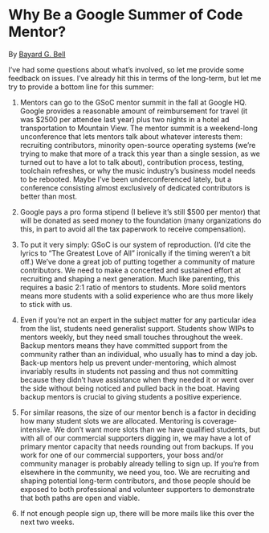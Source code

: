# Why Be a Google Summer of Code Mentor?

By [Bayard G. Bell]()

I’ve had some questions about what’s involved, so let me provide some
feedback on issues. I’ve already hit this in terms of the long-term,
but let me try to provide a bottom line for this summer:

1) Mentors can go to the GSoC mentor summit in the fall at Google HQ.
Google provides a reasonable amount of reimbursement for travel (it
was $2500 per attendee last year) plus two nights in a hotel ad
transportation to Mountain View. The mentor summit is a weekend-long
unconference that lets mentors talk about whatever interests them:
recruiting contributors, minority open-source operating systems (we’re
trying to make that more of a track this year than a single session,
as we turned out to have a lot to talk about), contribution process,
testing, toolchain refreshes, or why the music industry’s business
model needs to be rebooted. Maybe I’ve been underconferenced lately,
but a conference consisting almost exclusively of dedicated
contributors is better than most.

2) Google pays a pro forma stipend (I believe it’s still $500 per
mentor) that will be donated as seed money to the foundation (many
organizations do this, in part to avoid all the tax paperwork to
receive compensation).

3) To put it very simply: GSoC is our system of reproduction. (I’d
cite the lyrics to “The Greatest Love of All” ironically if the timing
weren’t a bit off.) We’ve done a great job of putting together a
community of mature contributors. We need to make a concerted and
sustained effort at recruiting and shaping a next generation. Much
like parenting, this requires a basic 2:1 ratio of mentors to
students. More solid mentors means more students with a solid
experience who are thus more likely to stick with us.

4) Even if you’re not an expert in the subject matter for any
particular idea from the list, students need generalist support.
Students show WIPs to mentors weekly, but they need small touches
throughout the week. Backup mentors means they have committed support
from the community rather than an individual, who usually has to mind
a day job. Back-up mentors help us prevent under-mentoring, which
almost invariably results in students not passing and thus not
committing because they didn’t have assistance when they needed it or
went over the side without being noticed and pulled back in the boat.
Having backup mentors is crucial to giving students a positive
experience.

5) For similar reasons, the size of our mentor bench is a factor in
deciding how many student slots we are allocated. Mentoring is
coverage-intensive. We don’t want more slots than we have qualified
students, but with all of our commercial supporters digging in, we may
have a lot of primary mentor capacity that needs rounding out from
backups. If you work for one of our commercial supporters, your boss
and/or community manager is probably already telling to sign up. If
you’re from elsewhere in the community, we need you, too. We are
recruiting and shaping potential long-term contributors, and those
people should be exposed to both professional and volunteer supporters
to demonstrate that both paths are open and viable.

6) If not enough people sign up, there will be more mails like this
over the next two weeks.
